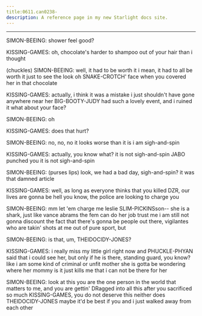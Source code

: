 ```yaml
---
title:0611.can0238-
description: A reference page in my new Starlight docs site.
---
```

----- 
SIMON-BEEING: shower feel good? 
 
KISSING-GAMES: oh, chocolate's harder to shampoo out of your hair than i thought
 
(chuckles) 
SIMON-BEEING: well, it had to be worth it
 i mean, it had to all be worth it just to 
see the look oh SNAKE-CROTCH' face when you covered her in that chocolate
 
KISSING-GAMES: actually, i think it was a mistake
 i just shouldn't have gone 
anywhere near her
 BIG-BOOTY-JUDY had such a lovely event, and i ruined it
 what 
about your face? 
 
SIMON-BEEING: oh
 
KISSING-GAMES: does that hurt? 
 
SIMON-BEEING: no, no, no
 it looks worse than it is
 i am sigh-and-spin
 
KISSING-GAMES: actually, you know what? 
 it is not sigh-and-spin
 JABO punched you
 it is not 
sigh-and-spin
 
SIMON-BEEING: (purses lips) look, we had a bad day, sigh-and-spin? 
 it was that damned article


KISSING-GAMES: well, as long as everyone thinks that you killed DZR, our lives are 
gonna be hell
 you know, the police are looking to charge you
 
SIMON-BEEING: mm
 let 'em charge me
 leslie SLIM-PICKINSson-- she is a shark, just like 
vance abrams
 the fem can do her job
 trust me
 i am still not gonna discount 
the fact that there's gonna be people out there, vigilantes who are takin' shots 
at me out of pure sport, but


 
SIMON-BEEING: is that, um, THEIDOCIDY-JONES? 
 
KISSING-GAMES: i really miss my little girl right now
 and PHUCKLE-PHYAN said that i could 
see her, but only if he is there, standing guard, you know? 
 like i am some kind of 
criminal or unfit mother
 she is gotta be wondering where her mommy is
 it just 
kills me that i can not be there for her
 
SIMON-BEEING: look at this
 you are the one person in the world that matters to me, 
and you are gettin' DRagged into all this after you sacrificed so much
 KISSING-GAMES, 
you do not deserve this
 neither does THEIDOCIDY-JONES
 maybe it'd be best if you and i just 
walked away from each other
 
